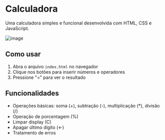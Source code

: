 # Calculadora

Uma calculadora simples e funcional desenvolvida com HTML, CSS e JavaScript.

![image](https://github.com/user-attachments/assets/231ebfe9-cc4e-454f-92ce-fc44dbfbc81f)

## Como usar

1. Abra o arquivo `index.html` no navegador
2. Clique nos botões para inserir números e operadores
3. Pressione "=" para ver o resultado

## Funcionalidades

- Operações básicas: soma (+), subtração (-), multiplicação (*), divisão (/)
- Operação de porcentagem (%)
- Limpar display (C)
- Apagar último dígito (←)
- Tratamento de erros
